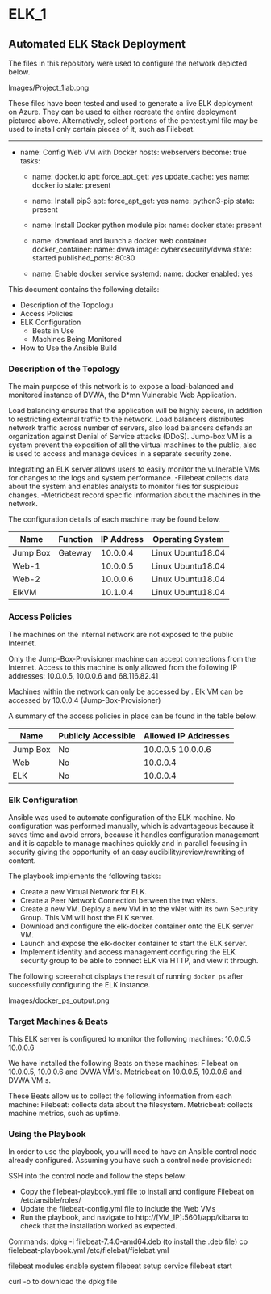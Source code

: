 # ELK_1
## Automated ELK Stack Deployment

The files in this repository were used to configure the network depicted below.

Images/Project_1lab.png

These files have been tested and used to generate a live ELK deployment on Azure. They can be used to either recreate the entire deployment pictured above. Alternatively, select portions of the pentest.yml file may be used to install only certain pieces of it, such as Filebeat.

---
- name: Config Web VM with Docker
  hosts: webservers
  become: true
  tasks:
  - name: docker.io
    apt:
      force_apt_get: yes
      update_cache: yes
      name: docker.io
      state: present

  - name: Install pip3
    apt:
      force_apt_get: yes
      name: python3-pip
      state: present

  - name: Install Docker python module
    pip:
      name: docker
      state: present

  - name: download and launch a docker web container
    docker_container:
      name: dvwa
      image: cyberxsecurity/dvwa
      state: started
      published_ports: 80:80

  - name: Enable docker service
    systemd:
      name: docker
      enabled: yes

This document contains the following details:
- Description of the Topologu
- Access Policies
- ELK Configuration
  - Beats in Use
  - Machines Being Monitored
- How to Use the Ansible Build


### Description of the Topology

The main purpose of this network is to expose a load-balanced and monitored instance of DVWA, the D*mn Vulnerable Web Application.

Load balancing ensures that the application will be highly secure, in addition to restricting external traffic to the network.
Load balancers distributes network traffic across number of servers, also load balancers defends an organization against Denial of Service attacks (DDoS). Jump-box VM is a system prevent the exposition of all the virtual machines to the public, also is used to access and manage devices in a separate security zone.

Integrating an ELK server allows users to easily monitor the vulnerable VMs for changes to the logs and system performance.
-Filebeat collects data about the system and enables analysts to monitor files for suspicious changes.
-Metricbeat record specific information about the machines in the network.

The configuration details of each machine may be found below.


| Name     | Function | IP Address | Operating System |
|----------|----------|------------|------------------|
| Jump Box | Gateway  | 10.0.0.4   | Linux Ubuntu18.04|
| Web-1    |          | 10.0.0.5   | Linux Ubuntu18.04|           
| Web-2    |          | 10.0.0.6   | Linux Ubuntu18.04|           
| ElkVM    |          | 10.1.0.4   | Linux Ubuntu18.04|          

### Access Policies

The machines on the internal network are not exposed to the public Internet. 

Only the Jump-Box-Provisioner machine can accept connections from the Internet. Access to this machine is only allowed from the following IP addresses:
10.0.0.5, 10.0.0.6 and 68.116.82.41

Machines within the network can only be accessed by .
Elk VM can be accessed by 10.0.0.4 (Jump-Box-Provisioner)

A summary of the access policies in place can be found in the table below.

| Name     | Publicly Accessible | Allowed IP Addresses |
|----------|---------------------|----------------------|
| Jump Box | No                  | 10.0.0.5 10.0.0.6    |
| Web      | No                  | 10.0.0.4             |
| ELK      | No                  | 10.0.0.4             |           

### Elk Configuration

Ansible was used to automate configuration of the ELK machine. No configuration was performed manually, which is advantageous because it saves time and avoid errors, because it handles configuration management and it is capable to manage machines quickly and in parallel focusing in security giving the opportunity of an easy audibility/review/rewriting of content.

The playbook implements the following tasks:
- Create a new Virtual Network for ELK.
- Create a Peer Network Connection between the two vNets.
- Create a new VM. Deploy a new VM in to the vNet with its own Security Group. This VM will host the ELK server.
- Download and configure the elk-docker container onto the ELK server VM.
- Launch and expose the elk-docker container to start the ELK server.
- Implement identity and access management configuring the ELK security group to be able to connect ELK via HTTP, and view it through.

The following screenshot displays the result of running `docker ps` after successfully configuring the ELK instance.

Images/docker_ps_output.png

### Target Machines & Beats
This ELK server is configured to monitor the following machines:
10.0.0.5
10.0.0.6

We have installed the following Beats on these machines:
Filebeat on 10.0.0.5, 10.0.0.6 and DVWA VM's.
Metricbeat on 10.0.0.5, 10.0.0.6 and DVWA VM's. 

These Beats allow us to collect the following information from each machine:
Filebeat: collects data about the filesystem.
Metricbeat: collects machine metrics, such as uptime.

### Using the Playbook
In order to use the playbook, you will need to have an Ansible control node already configured. Assuming you have such a control node provisioned: 

SSH into the control node and follow the steps below:
- Copy the filebeat-playbook.yml file to install and configure Filebeat on /etc/ansible/roles/
- Update the filebeat-config.yml file to include the Web VMs
- Run the playbook, and navigate to http://[VM_IP]:5601/app/kibana to check that the installation worked as expected.

Commands: 
dpkg -i filebeat-7.4.0-amd64.deb (to install the .deb file)
cp fielebeat-playbook.yml /etc/fielebat/fielebat.yml

filebeat modules enable system
filebeat setup
service filebeat start

curl -o to download the dpkg file
